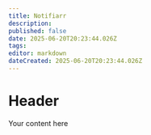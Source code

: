 ```yaml
---
title: Notifiarr
description: 
published: false
date: 2025-06-20T20:23:44.026Z
tags: 
editor: markdown
dateCreated: 2025-06-20T20:23:44.026Z
---
```


# Header
Your content here